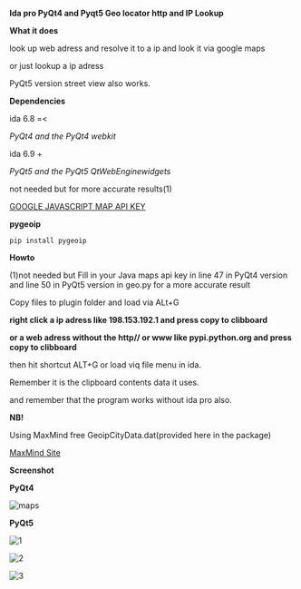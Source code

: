 **Ida pro PyQt4 and Pyqt5 Geo locator http and IP Lookup**

****What it does****

look up web adress and resolve it to a ip and look it via google maps

or just lookup a ip adress

PyQt5 version street view also works.

****Dependencies****

ida 6.8 =<

*PyQt4 and the PyQt4 webkit*

ida 6.9 +

*PyQt5 and the PyQt5 QtWebEnginewidgets*

not needed but for more accurate results(1)

[GOOGLE JAVASCRIPT MAP API KEY](https://developers.google.com/maps/documentation/javascript/get-api-key)

**pygeoip**

`pip install pygeoip`

**Howto**

(1)not needed but Fill in your Java maps api key in line 47 in PyQt4 version and line 50 in PyQt5 version in geo.py for a more accurate result

Copy files to plugin folder and load via ALt+G

**right click a ip adress like 198.153.192.1 and press copy to clibboard**

**or a web adress without the http// or www like pypi.python.org and press copy to clibboard**

then hit shortcut ALT+G or load viq file menu in ida.

Remember it is the clipboard contents data it uses.

and remember that the program works without ida pro also.

**NB!**

Using MaxMind free GeoipCityData.dat(provided here in the package)

[MaxMind Site](https://www.maxmind.com/en/geoip2-city)



**Screenshot**

**PyQt4**

![maps](https://cloud.githubusercontent.com/assets/3592375/18419769/ff98ad24-7862-11e6-8423-808f7a973dd5.png)

**PyQt5**

![1](https://user-images.githubusercontent.com/3592375/28998155-aea2a2ca-7a24-11e7-92bb-b15ca10e10aa.png)

![2](https://user-images.githubusercontent.com/3592375/28998153-aea2532e-7a24-11e7-8c9b-be8424698bd2.png)

![3](https://user-images.githubusercontent.com/3592375/28998154-aea28d1c-7a24-11e7-8bd9-f2a5a3f57fd9.png)






